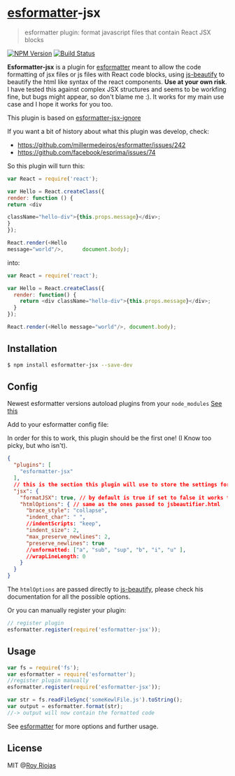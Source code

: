 # [esformatter](https://github.com/millermedeiros/esformatter)-jsx
> esformatter plugin: format javascript files that contain React JSX blocks

[![NPM Version](http://img.shields.io/npm/v/esformatter-jsx.svg?style=flat)](https://npmjs.org/package/esformatter-jsx)
[![Build Status](http://img.shields.io/travis/royriojas/esformatter-jsx.svg?style=flat)](https://travis-ci.org/royriojas/esformatter-jsx)

**Esformatter-jsx** is a plugin for [esformatter](https://github.com/millermedeiros/esformatter) meant to allow the
code formatting of jsx files or js files with React code blocks, using [js-beautify](https://www.npmjs.com/package/js-beautify) to 
beautify the html like syntax of the react components. **Use at your own risk**. I have tested this against complex JSX structures 
and seems to be workfing fine, but bugs might appear, so don't blame me :). It works for my main use case and I hope it works for you too.
 
This plugin is based on [esformatter-jsx-ignore](https://github.com/royriojas/esformatter-jsx-ignore)

If you want a bit of history about what this plugin was develop, check: 
- https://github.com/millermedeiros/esformatter/issues/242
- https://github.com/facebook/esprima/issues/74

So this plugin will turn this:
```js
var React = require('react');

var Hello = React.createClass({
render: function () {
return <div 

className="hello-div">{this.props.message}</div>;
}
});

React.render(<Hello 
message="world"/>,      document.body);
```

into:
```js
var React = require('react');

var Hello = React.createClass({
  render: function() {
    return <div className="hello-div">{this.props.message}</div>;
  }
});

React.render(<Hello message="world"/>, document.body);
```

## Installation

```sh
$ npm install esformatter-jsx --save-dev
```

## Config

Newest esformatter versions autoload plugins from your `node_modules` [See this](https://github.com/millermedeiros/esformatter#plugins)

Add to your esformatter config file:

In order for this to work, this plugin should be the first one! (I Know too picky, but who isn't).

```json
{
  "plugins": [
    "esformatter-jsx"
  ],
  // this is the section this plugin will use to store the settings for the jsx formatting
  "jsx": {
    "formatJSX": true, // by default is true if set to false it works the same as esformatter-jsx-ignore
    "htmlOptions": { // same as the ones passed to jsbeautifier.html 
      "brace_style": "collapse",
      "indent_char": " ",
      //indentScripts: "keep",
      "indent_size": 2,
      "max_preserve_newlines": 2,
      "preserve_newlines": true
      //unformatted: ["a", "sub", "sup", "b", "i", "u" ],
      //wrapLineLength: 0
    }
  }
}
```

The `htmlOptions` are passed directly to [js-beautify](https://www.npmjs.com/package/js-beautify), please check his
documentation for all the possible options.

Or you can manually register your plugin:
```js
// register plugin
esformatter.register(require('esformatter-jsx'));
```

## Usage

```js
var fs = require('fs');
var esformatter = require('esformatter');
//register plugin manually
esformatter.register(require('esformatter-jsx'));

var str = fs.readFileSync('someKewlFile.js').toString();
var output = esformatter.format(str);
//-> output will now contain the formatted code 
```

See [esformatter](https://github.com/millermedeiros/esformatter) for more options and further usage.

## License

MIT @[Roy Riojas](http://royriojas.com)